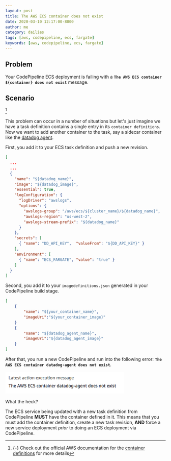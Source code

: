 ```yaml
---
layout: post
title: The AWS ECS container does not exist
date: 2020-03-10 12:17:00-8000
author: me
category: dailies
tags: [aws, codepipeline, ecs, fargate]
keywords: [aws, codepipeline, ecs, fargate]
---
```


## Problem

Your CodePipeline ECS deployment is failing with a **`The AWS ECS container ${container} does not exist`** message.

## Scenario

[^container-definitions]

This problem can occur in a number of situations but let's just imagine we have a task definition contains a single entry in its `container definitions`. Now we want to add another container to the task, say a sidecar container like the [datadog agent](https://docs.datadoghq.com/integrations/ecs_fargate/).

[^container-definitions]: {-}
  Check out the official AWS documentation for the [container definitions](https://docs.aws.amazon.com/AmazonECS/latest/developerguide/task_definition_parameters.html#container_definitions) for more details

First, you add it to your ECS task definition and push a new revision.

```json
[
  ...
  ...
  {
    "name": "${datadog_name}",
    "image": "${datadog_image}",
    "essential": true,
    "logConfiguration": {
      "logDriver": "awslogs",
      "options": {
        "awslogs-group": "/aws/ecs/${cluster_name}/${datadog_name}",
        "awslogs-region": "us-west-2",
        "awslogs-stream-prefix": "${datadog_name}"
      }
    },
    "secrets": [
      { "name": "DD_API_KEY",  "valueFrom": "${DD_API_KEY}" }
    ],
    "environment": [
      { "name": "ECS_FARGATE", "value": "true" }
    ]
  }
]
```

Second, you add it to your `imagedefinitions.json` generated in your CodePipeline build stage.

```json 
[
	{
		"name": "${your_container_name}",
		"imageUri":"${your_container_image}"
	}
	{
		"name": "${datadog_agent_name}",
		"imageUri":"${datadog_agent_image}"
	}
]
```

After that, you run a new CodePipeline and run into the following error: **`The AWS ECS container datadog-agent does not exist`**.

![](/assets/images/posts/container-does-not-exist.png)

What the heck?

The ECS service being updated with a new task definition from CodePipeline **MUST** have the container defined in it. This means that you must add the container definition, create a new task revision, **AND** force a new service deployment _prior_ to doing an ECS deployment via CodePipeline.
